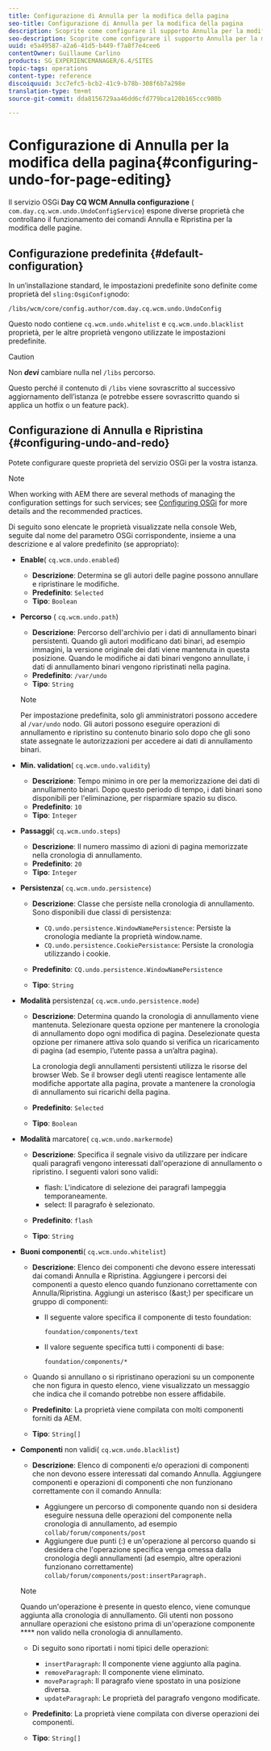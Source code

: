 ```yaml
---
title: Configurazione di Annulla per la modifica della pagina
seo-title: Configurazione di Annulla per la modifica della pagina
description: Scoprite come configurare il supporto Annulla per la modifica delle pagine in AEM.
seo-description: Scoprite come configurare il supporto Annulla per la modifica delle pagine in AEM.
uuid: e5a49587-a2a6-41d5-b449-f7a8f7e4cee6
contentOwner: Guillaume Carlino
products: SG_EXPERIENCEMANAGER/6.4/SITES
topic-tags: operations
content-type: reference
discoiquuid: 3cc7efc5-bcb2-41c9-b78b-308f6b7a298e
translation-type: tm+mt
source-git-commit: dda8156729aa46dd6cfd779bca120b165ccc980b

---
```



# Configurazione di Annulla per la modifica della pagina{#configuring-undo-for-page-editing}

Il servizio [](/help/sites-deploying/configuring-osgi.md) OSGi **Day CQ WCM Annulla configurazione** ( `com.day.cq.wcm.undo.UndoConfigService`) espone diverse proprietà che controllano il funzionamento dei comandi Annulla e Ripristina per la modifica delle pagine.

## Configurazione predefinita {#default-configuration}

In un’installazione standard, le impostazioni predefinite sono definite come proprietà del `sling:OsgiConfig`nodo:

`/libs/wcm/core/config.author/com.day.cq.wcm.undo.UndoConfig`

Questo nodo contiene `cq.wcm.undo.whitelist` e `cq.wcm.undo.blacklist` proprietà, per le altre proprietà vengono utilizzate le impostazioni predefinite.

>[!CAUTION]
>
>Non ***devi*** cambiare nulla nel `/libs` percorso.
>
>Questo perché il contenuto di `/libs` viene sovrascritto al successivo aggiornamento dell’istanza (e potrebbe essere sovrascritto quando si applica un hotfix o un feature pack).

## Configurazione di Annulla e Ripristina {#configuring-undo-and-redo}

Potete configurare queste proprietà del servizio OSGi per la vostra istanza.

>[!NOTE]
>
>When working with AEM there are several methods of managing the configuration settings for such services; see [Configuring OSGi](/help/sites-deploying/configuring-osgi.md) for more details and the recommended practices.

Di seguito sono elencate le proprietà visualizzate nella console Web, seguite dal nome del parametro OSGi corrispondente, insieme a una descrizione e al valore predefinito (se appropriato):

* **Enable**( `cq.wcm.undo.enabled`)

   * **Descrizione**: Determina se gli autori delle pagine possono annullare e ripristinare le modifiche.
   * **Predefinito**: `Selected`
   * **Tipo**: `Boolean`

* **Percorso**
( `cq.wcm.undo.path`)

   * **Descrizione**: Percorso dell&#39;archivio per i dati di annullamento binari persistenti. Quando gli autori modificano dati binari, ad esempio immagini, la versione originale dei dati viene mantenuta in questa posizione. Quando le modifiche ai dati binari vengono annullate, i dati di annullamento binari vengono ripristinati nella pagina.
   * **Predefinito**: `/var/undo`
   * **Tipo**: `String`
   >[!NOTE]
   >
   >Per impostazione predefinita, solo gli amministratori possono accedere al `/var/undo` nodo. Gli autori possono eseguire operazioni di annullamento e ripristino su contenuto binario solo dopo che gli sono state assegnate le autorizzazioni per accedere ai dati di annullamento binari.

* **Min. validation**( `cq.wcm.undo.validity`)

   * **Descrizione**: Tempo minimo in ore per la memorizzazione dei dati di annullamento binari. Dopo questo periodo di tempo, i dati binari sono disponibili per l&#39;eliminazione, per risparmiare spazio su disco.
   * **Predefinito**: `10`
   * **Tipo**: `Integer`

* **Passaggi**( `cq.wcm.undo.steps`)

   * **Descrizione**: Il numero massimo di azioni di pagina memorizzate nella cronologia di annullamento.
   * **Predefinito**: `20`
   * **Tipo**: `Integer`

* **Persistenza**( `cq.wcm.undo.persistence`)

   * **Descrizione**: Classe che persiste nella cronologia di annullamento. Sono disponibili due classi di persistenza:

      * `CQ.undo.persistence.WindowNamePersistence`: Persiste la cronologia mediante la proprietà window.name.
      * `CQ.undo.persistence.CookiePersistance`: Persiste la cronologia utilizzando i cookie.
   * **Predefinito**: `CQ.undo.persistence.WindowNamePersistence`
   * **Tipo**: `String`


* **Modalità** persistenza( `cq.wcm.undo.persistence.mode`)

   * **Descrizione**: Determina quando la cronologia di annullamento viene mantenuta. Selezionare questa opzione per mantenere la cronologia di annullamento dopo ogni modifica di pagina. Deselezionate questa opzione per rimanere attiva solo quando si verifica un ricaricamento di pagina (ad esempio, l’utente passa a un’altra pagina).

      La cronologia degli annullamenti persistenti utilizza le risorse del browser Web. Se il browser degli utenti reagisce lentamente alle modifiche apportate alla pagina, provate a mantenere la cronologia di annullamento sui ricarichi della pagina.

   * **Predefinito**: `Selected`
   * **Tipo**: `Boolean`

* **Modalità** marcatore( `cq.wcm.undo.markermode`)

   * **Descrizione**: Specifica il segnale visivo da utilizzare per indicare quali paragrafi vengono interessati dall&#39;operazione di annullamento o ripristino. I seguenti valori sono validi:

      * flash: L&#39;indicatore di selezione dei paragrafi lampeggia temporaneamente.
      *  select: Il paragrafo è selezionato.
   * **Predefinito**: `flash`
   * **Tipo**: `String`


* **Buoni componenti**( `cq.wcm.undo.whitelist`)

   * **Descrizione**: Elenco dei componenti che devono essere interessati dai comandi Annulla e Ripristina. Aggiungere i percorsi dei componenti a questo elenco quando funzionano correttamente con Annulla/Ripristina. Aggiungi un asterisco (&amp;ast;) per specificare un gruppo di componenti:

      * Il seguente valore specifica il componente di testo foundation:

         `foundation/components/text`

      * Il valore seguente specifica tutti i componenti di base:

         `foundation/components/*`
   * Quando si annullano o si ripristinano operazioni su un componente che non figura in questo elenco, viene visualizzato un messaggio che indica che il comando potrebbe non essere affidabile.

   * **Predefinito**: La proprietà viene compilata con molti componenti forniti da AEM.
   * **Tipo**: `String[]`


* **Componenti** non validi( `cq.wcm.undo.blacklist`)

   * **Descrizione**: Elenco di componenti e/o operazioni di componenti che non devono essere interessati dal comando Annulla. Aggiungere componenti e operazioni di componenti che non funzionano correttamente con il comando Annulla:

      * Aggiungere un percorso di componente quando non si desidera eseguire nessuna delle operazioni del componente nella cronologia di annullamento, ad esempio `collab/forum/components/post`
      * Aggiungere due punti (:) e un&#39;operazione al percorso quando si desidera che l&#39;operazione specifica venga omessa dalla cronologia degli annullamenti (ad esempio, altre operazioni funzionano correttamente) `collab/forum/components/post:insertParagraph.`
   >[!NOTE]
   >
   >Quando un&#39;operazione è presente in questo elenco, viene comunque aggiunta alla cronologia di annullamento. Gli utenti non possono annullare operazioni che esistono prima di un&#39;operazione componente **** non valido nella cronologia di annullamento.

   * Di seguito sono riportati i nomi tipici delle operazioni:

      * `insertParagraph`: Il componente viene aggiunto alla pagina.
      * `removeParagraph`: Il componente viene eliminato.
      * `moveParagraph`: Il paragrafo viene spostato in una posizione diversa.
      * `updateParagraph`: Le proprietà del paragrafo vengono modificate.
   * **Predefinito**: La proprietà viene compilata con diverse operazioni dei componenti.
   * **Tipo**: `String[]`




